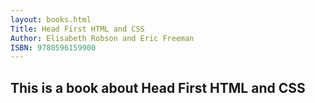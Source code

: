 ```yaml
---
layout: books.html
Title: Head First HTML and CSS
Author: Elisabeth Robson and Eric Freeman
ISBN: 9780596159900
---
```


## This is a book about Head First HTML and CSS
